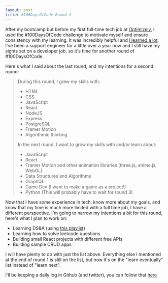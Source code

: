 ```yaml
---
layout: post
title: #100DaysOfCode Round 2
---
```


After my bootcamp but before my first full-time tech job at [Optimizely](www.optimizely.com), I used the #100DaysOfCode challenge to motivate myself and ensure consistency with my learning. It was incredibly helpful and [I learned a lot](https://lenniecottrell.github.io/Reflections-on-100DaysOfCode/). I've been a support engineer for a little over a year now and I still have my sights set on a developer job, so it's time for another round of #100DaysOfCode. 

Here's what I said about the last round, and my intentions for a second round:

>During this round, I grew my skills with:
>
>  - HTML
>  - CSS
>  - JavaScript
>  - React
>  - NodeJS
>  - Express
>  - PostgreSQL
>  - Framer Motion
>  - Algorithmic thinking
>
>In the next round, I want to grow my skills with and/or learn about:
>
>  - JavaScript
>  - React
>  - Framer Motion and other animation libraries (three.js, anime.js, WebGL)
>  - Data Structures and Algorithms
>  - GraphQL
>  - Game Dev (I want to make a game as a project!)
>  - Python (This will probably have to wait for round 3)

Now that I have some experience in tech, know more about my goals, and know that my time is much more limited with a full time job, I have a different perspective. I'm going to narrow my intentions a bit for this round, here's what I plan to work on:

- Learning DS&A (using [this playlist](https://www.youtube.com/playlist?list=PLpPXw4zFa0uKKhaSz87IowJnOTzh9tiBk))
- Learning how to solve leetcode questions
- Building small React projects with different free APIs
- Building sample CRUD apps

I will have plenty to do with just the list above. Everything else I mentioned at the end of round 1 is still on the list, but now it's on the "learn eventually" list instead of "learn next".

I'll be keeping a daily log in Github (and twitter), you can follow that [here](https://github.com/lenniecottrell/100Days-r2)
